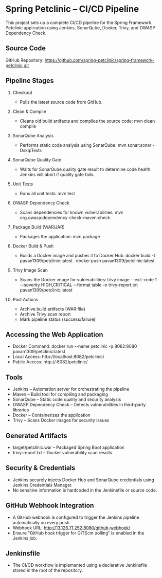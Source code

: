 Spring Petclinic – CI/CD Pipeline
=================================

This project sets up a complete CI/CD pipeline for the Spring Framework Petclinic application using Jenkins, SonarQube, Docker, Trivy, and OWASP Dependency Check.

Source Code
-----------
GitHub Repository:
https://github.com/spring-petclinic/spring-framework-petclinic.git

Pipeline Stages
---------------

1. Checkout
   - Pulls the latest source code from GitHub.

2. Clean & Compile
   - Cleans old build artifacts and compiles the source code:
     mvn clean compile

3. SonarQube Analysis
   - Performs static code analysis using SonarQube:
     mvn sonar:sonar -DskipTests

4. SonarQube Quality Gate
   - Waits for SonarQube quality gate result to determine code health.
     Jenkins will abort if quality gate fails.

5. Unit Tests
   - Runs all unit tests:
     mvn test

6. OWASP Dependency Check
   - Scans dependencies for known vulnerabilities:
     mvn org.owasp:dependency-check-maven:check

7. Package Build (WAR/JAR)
   - Packages the application:
     mvn package

8. Docker Build & Push
   - Builds a Docker image and pushes it to Docker Hub:
     docker build -t pavan1309/petclinic:latest .
     docker push pavan1309/petclinic:latest

9. Trivy Image Scan
   - Scans the Docker image for vulnerabilities:
     trivy image --exit-code 1 --severity HIGH,CRITICAL --format table -o trivy-report.txt pavan1309/petclinic:latest

10. Post Actions
    - Archive build artifacts (WAR file)
    - Archive Trivy scan report
    - Mark pipeline status (success/failure)

Accessing the Web Application
-----------------------------
- Docker Command: docker run --name petclinic -p 8082:8080 pavan1309/petclinic:latest
- Local Access: http://localhost:8082/petclinic/
- Public Access: http://<your-public-ip>:8082/petclinic/

Tools
--------------------
- Jenkins – Automation server for orchestrating the pipeline
- Maven – Build tool for compiling and packaging
- SonarQube – Static code quality and security analysis
- OWASP Dependency Check – Detects vulnerabilities in third-party libraries
- Docker – Containerizes the application
- Trivy – Scans Docker images for security issues

Generated Artifacts
-------------------
- target/petclinic.war – Packaged Spring Boot application
- trivy-report.txt – Docker vulnerability scan results

Security & Credentials
----------------------
- Jenkins securely injects Docker Hub and SonarQube credentials using Jenkins Credentials Manager.
- No sensitive information is hardcoded in the Jenkinsfile or source code.

GitHub Webhook Integration
--------------------------
- A GitHub webhook is configured to trigger the Jenkins pipeline automatically on every push.
- Webhook URL:
  http://13.126.71.252:8080/github-webhook/
- Ensure "GitHub hook trigger for GITScm polling" is enabled in the Jenkins job.

Jenkinsfile
-----------
- The CI/CD workflow is implemented using a declarative Jenkinsfile stored in the root of the repository.
